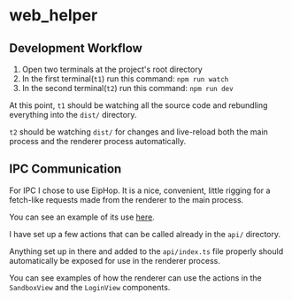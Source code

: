 # web_helper

## Development Workflow

1. Open two terminals at the project's root directory
1. In the first terminal(`t1`) run this command: `npm run watch`
1. In the second terminal(`t2`) run this command: `npm run dev`

At this point, `t1` should be watching all the source code and rebundling everything into the `dist/` directory.

`t2` should be watching `dist/` for changes and live-reload both the main process and the renderer process automatically.

## IPC Communication

For IPC I chose to use EipHop. It is a nice, convenient, little rigging for a fetch-like requests made from the renderer to the main process.

You can see an example of its use [here](https://medium.com/@shivekkhurana/introducing-eiphop-an-electron-ipc-wrapper-good-fit-for-react-apps-50de6826a47e).

I have set up a few actions that can be called already in the `api/` directory.

Anything set up in there and added to the `api/index.ts` file properly should automatically be exposed for use in the renderer process.

You can see examples of how the renderer can use the actions in the `SandboxView` and the `LoginView` components.
